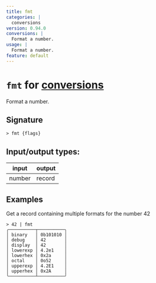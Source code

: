 ```yaml
---
title: fmt
categories: |
  conversions
version: 0.94.0
conversions: |
  Format a number.
usage: |
  Format a number.
feature: default
---
```

<!-- This file is automatically generated. Please edit the command in https://github.com/nushell/nushell instead. -->

# `fmt` for [conversions](/commands/categories/conversions.md)

<div class='command-title'>Format a number.</div>

## Signature

```> fmt {flags} ```


## Input/output types:

| input  | output |
| ------ | ------ |
| number | record |

## Examples

Get a record containing multiple formats for the number 42
```nu
> 42 | fmt
╭──────────┬──────────╮
│ binary   │ 0b101010 │
│ debug    │ 42       │
│ display  │ 42       │
│ lowerexp │ 4.2e1    │
│ lowerhex │ 0x2a     │
│ octal    │ 0o52     │
│ upperexp │ 4.2E1    │
│ upperhex │ 0x2A     │
╰──────────┴──────────╯
```

